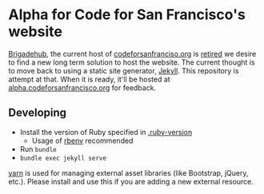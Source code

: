 # Alpha for Code for San Francisco's website

[Brigadehub](https://github.com/brigadehub/brigadehub), the current host of
[codeforsanfranciso.org](http://codeforsanfrancisco.org) is [retired](https://brigadehub.github.io/) we desire to find
a new long term solution to host the website. The current thought is to move back to using a static site generator,
[Jekyll](https://jekyllrb.com/). This repository is attempt at that. When it is ready, it'll be hosted at
[alpha.codeforsanfrancisco.org](http://alpha.codeforsanfrancisco.org) for feedback.

## Developing

* Install the version of Ruby specified in [.ruby-version](.ruby-version)
  * Usage of [rbenv](https://github.com/rbenv/rbenv) recommended
* Run `bundle`
* `bundle exec jekyll serve`

[yarn](https://yarnpkg.com/lang/en/docs/install/) is used for managing external asset libraries (like Bootstrap, jQuery,
etc.). Please install and use this if you are adding a new external resource.
